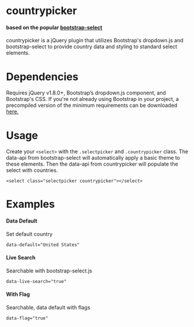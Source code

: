 



# countrypicker

#### based on the popular [bootstrap-select](https://silviomoreto.github.io/bootstrap-select/)

countrypicker is a jQuery plugin that utilizes Bootstrap's dropdown.js and bootstrap-select to provide country data and styling to standard select elements.



# Dependencies


Requires jQuery v1.8.0+, Bootstrap’s dropdown.js component, and Bootstrap's CSS. If you're not already using Bootstrap in your project, a precompiled version of the minimum requirements can be downloaded [here.](http://getbootstrap.com/customize/?id=7830063837006f6fc84f)



# Usage


Create your `<select>` with the `.selectpicker` and `.countrypicker` class. The data-api from bootstrap-select will automatically apply a basic theme to these elements. Then the data-api from countrypicker will populate the select with countries.



    <select class="selectpicker countrypicker"></select>


# Examples



#### Data Default

Set default country

    data-default="United States"



#### Live Search

Searchable with bootstrap-select.js

    data-live-search="true"



#### With Flag

Searchable, data default with flags

    data-flag="true"
